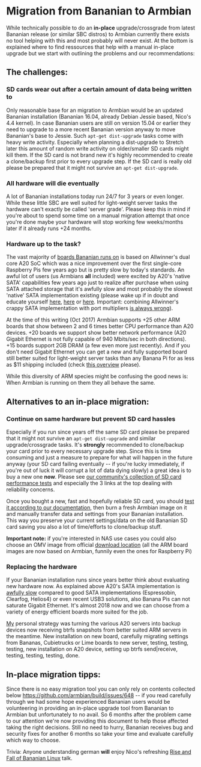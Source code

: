 # Migration from Bananian to Armbian

While technically possible to do an **in-place** upgrade/crossgrade from latest Bananian release (or similar SBC distros) to Armbian currently there exists no tool helping with this and most probably will never exist. At the bottom is explained where to find ressources that help with a manual in-place upgrade but we start with outlining the problems and our recommendations:

## The challenges:

### SD cards wear out after a certain amount of data being written to

Only reasonable base for an migration to Armbian would be an updated Bananian installation (Bananian 16.04, already Debian Jessie based, Nico's 4.4 kernel). In case Bananian users are still on version 15.04 or earlier they need to upgrade to a more recent Bananian version anyway to move Bananian's base to Jessie. Such `apt-get dist-upgrade` tasks come with heavy write activity. Especially when planning a dist-upgrade to Stretch later this amount of random write activity on older/smaller SD cards might kill them. If the SD card is not brand new it's highly recommended to create a clone/backup first prior to every upgrade step. If the SD card is really old please be prepared that it might not survive an `apt-get dist-upgrade`.

### All hardware will die eventually

A lot of Bananian installations today run 24/7 for 3 years or even longer. While these little SBC are well suited for light-weight server tasks the hardware can't exactly be called 'server grade'. Please keep this in mind if you're about to spend some time on a manual migration attempt that once you're done maybe your hardware will stop working few weeks/months later if it already runs +24 months.

### Hardware up to the task?

The vast majority of [boards Bananian runs on](https://www.bananian.org/hardware) is based on Allwinner's dual core A20 SoC which was a nice improvement over the first single-core Raspberry Pis few years ago but is pretty slow by today's standards. An awful lot of users (us Armbians **all** included) were excited by A20's 'native SATA' capabilities few years ago just to realize after purchase when using SATA attached storage that it's awfully slow and most probably the slowest 'native' SATA implementation existing (please wake up if in doubt and educate yourself [here](https://forum.armbian.com/topic/1925-some-storage-benchmarks-on-sbcs/&do=findComment&comment=34192), [here](http://linux-sunxi.org/Sunxi_devices_as_NAS#Influence_of_the_chosen_OS_image_on_NAS_performance) or [here](https://forum.openmediavault.org/index.php/Thread/19871-Which-energy-efficient-ARM-platform-to-choose/?postID=154980#post154980). Important: combining Allwinner's crappy SATA implementation with port multipliers [is always wrong](https://github.com/armbian/build/issues/548#issuecomment-332918004)).

At the time of this writing (Oct 2017) Armbian supports +25 other ARM boards that show between 2 and 6 times better CPU performance than A20 devices. +20 boards we support show better network performance (A20 Gigabit Ethernet is not fully capable of 940 Mbits/sec in both directions). +15 boards support 2GB DRAM (a few even more just recently). And if you don't need Gigabit Ethernet you can get a new and fully supported board still better suited for light-weight server tasks than any Banana Pi for as less as $11 shipping included (check [this overview](https://forum.armbian.com/topic/1351-h3-board-buyers-guide/&do=findComment&comment=28169) please).

While this diversity of ARM species might be confusing the good news is: When Armbian is running on them they all behave the same.

## Alternatives to an in-place migration:

### Continue on same hardware but prevent SD card hassles

Especially if you run since years off the same SD card please be prepared that it might not survive an `apt-get dist-upgrade` and similar upgrade/crossgrade tasks. It's **strongly** recommended to clone/backup your card prior to every necessary upgrade step. Since this is time consuming and just a measure to prepare for what will happen in the future anyway (your SD card failing eventually -- if you're lucky immediately, if you're out of luck it will corrupt a lot of data dying slowly) a great idea is to buy a new one **now**. Please see [our community's collection of SD card performance tests](https://forum.armbian.com/topic/954-sd-card-performance/) and especially the 3 links at the top dealing with reliability concerns.

Once you bought a new, fast and hopefully reliable SD card, you should [test it according to our documentation](https://docs.armbian.com/User-Guide_Getting-Started/#how-to-prepare-a-sd-card), then burn a fresh Armbian image on it and manually transfer data and settings from your Bananian installation. This way you preserve your current settings/data on the old Bananian SD card saving you also a lot of time/efforts to clone/backup stuff.

**Important note:** if you're interested in NAS use cases you could also choose an OMV image from official [download location](https://sourceforge.net/projects/openmediavault/files/) (all the ARM board images are now based on Armbian, funnily even the ones for Raspberry Pi)

### Replacing the hardware

If your Bananian installation runs since years better think about evaluating new hardware now. As explained above A20's SATA implementation is [awfully slow](https://forum.armbian.com/topic/1925-some-storage-benchmarks-on-sbcs/&do=findComment&comment=34192) compared to good SATA implementations (Espressobin, Clearfog, Helios4) or even recent USB3 solutions, also Banana Pis can not saturate Gigabit Ethernet. It's almost 2018 now and we can choose from a variety of energy efficient boards more suited for the job.

[My](https://forum.armbian.com/profile/7-tkaiser/) personal strategy was turning the various A20 servers into backup devices now receiving btrfs snapshots from better suited ARM servers in the meantime. New installation on new board, carefully migrating settings from Bananas, Cubietrucks or Lime boards to new server, testing, testing, testing, new installation on A20 device, setting up btrfs send|receive, testing, testing, testing, done.

## In-place migration tipps:

Since there is no easy migration tool you can only rely on contents collected below https://github.com/armbian/build/issues/648 -- if you read carefully through we had some hope experienced Bananian users would be volunteering in providing an in-place upgrade tool from Bananian to Armbian but unfortunately to no avail. So 6 months after the problem came to our attention we're now providing this document to help those affected taking the right decisions. Still no need to hurry, Bananian receives bug and security fixes for another 6 months so take your time and evaluate carefully which way to choose.

Trivia: Anyone understanding german **will** enjoy Nico's refreshing [Rise and Fall of Bananian Linux](https://frank-mankel.de/kategorien/36-froscon/288-froscon-12) talk.